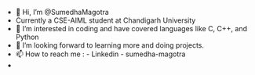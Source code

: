 - 👋 Hi, I’m @SumedhaMagotra
-   Currently a CSE-AIML student at Chandigarh University 
- 👀 I’m interested in coding and have covered languages like C, C++, and Python
- 💞️ I’m looking forward to learning more and doing projects. 
- 📫 How to reach me : - Linkedin - sumedha-magotra
- 
<!---
SumedhaMagotra/SumedhaMagotra is a ✨ special ✨ repository because its `README.md` (this file) appears on your GitHub profile.
You can click the Preview link to take a look at your changes.
--->
